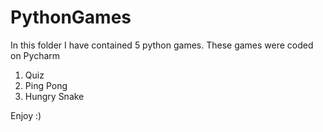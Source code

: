 # PythonGames
In this folder I have contained 5 python games.
These games were coded on Pycharm

1. Quiz
2. Ping Pong
3. Hungry Snake

Enjoy :) 
